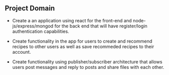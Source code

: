 ## Project Domain

- Create a an application using react for the front-end and node-js/express/mongod for the back end that will have register/login authentication capabilities.

- Create functionality in the app for users to create and recommend recipes to other users as well as save recommeded recipes to their account.

- Create functionality using publisher/subscriber architecture that allows users post messages and reply to posts and share files with each other.
